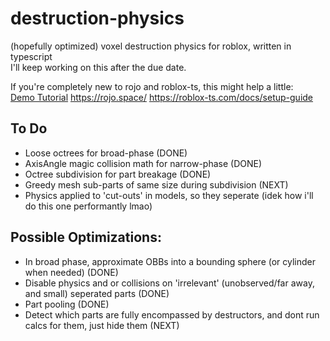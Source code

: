 # destruction-physics  
(hopefully optimized) voxel destruction physics for roblox, written in typescript  
I'll keep working on this after the due date.


If you're completely new to rojo and roblox-ts, this might help a little:    
[Demo Tutorial](https://youtu.be/GXOgBcGhFtg)
https://rojo.space/
https://roblox-ts.com/docs/setup-guide

## To Do  
- Loose octrees for broad-phase  (DONE)
- AxisAngle magic collision math for narrow-phase (DONE)  
- Octree subdivision for part breakage  (DONE)
- Greedy mesh sub-parts of same size during subdivision (NEXT)
- Physics applied to 'cut-outs' in models, so they seperate (idek how i'll do this one performantly lmao)  
  
## Possible Optimizations:  
- In broad phase, approximate OBBs into a bounding sphere (or cylinder when needed)  (DONE)
- Disable physics and or collisions on 'irrelevant' (unobserved/far away, and small) seperated parts  (DONE)
- Part pooling  (DONE)
- Detect which parts are fully encompassed by destructors, and dont run calcs for them, just hide them (NEXT)
